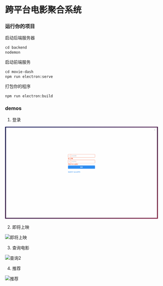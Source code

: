 # 跨平台电影聚合系统

### 运行你的项目

启动后端服务器

```
cd backend
nodemon
```



启动前端服务

```
cd movie-dash
npm run electron:serve
```



打包你的程序

```
npm run electron:build
```



### demos

1. 登录

![初始页面](README.assets/初始页面.gif)

2. 即将上映

![即将上映](README.assets/即将上映.gif)

3. 查询电影

![查询2](README.assets/查询2.gif)

4. 推荐

![推荐](README.assets/推荐.gif)